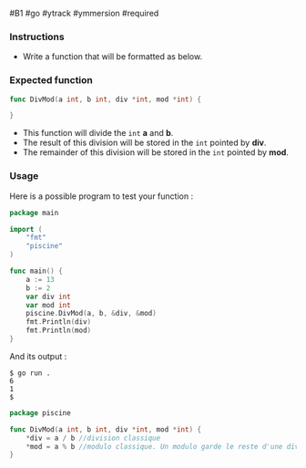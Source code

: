 #B1 #go #ytrack #ymmersion #required 
### Instructions

- Write a function that will be formatted as below.

### Expected function

```go
func DivMod(a int, b int, div *int, mod *int) {

}
```

- This function will divide the `int` **a** and **b**.
- The result of this division will be stored in the `int` pointed by **div**.
- The remainder of this division will be stored in the `int` pointed by **mod**.

### Usage

Here is a possible program to test your function :

```go
package main

import (
	"fmt"
	"piscine"
)

func main() {
	a := 13
	b := 2
	var div int
	var mod int
	piscine.DivMod(a, b, &div, &mod)
	fmt.Println(div)
	fmt.Println(mod)
}
```

And its output :

```console
$ go run .
6
1
$
```

```go
package piscine

func DivMod(a int, b int, div *int, mod *int) {
	*div = a / b //division classique
	*mod = a % b //modulo classique. Un modulo garde le reste d'une division
}
```